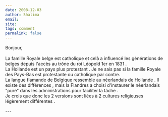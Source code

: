 ```yaml
---
date: 2008-12-03
author: Shalima
email: 
site: 
tags: comment
permalink: false
---
```


<p>Bonjour,<br />
<br />
La famille Royale belge est catholique et celà a influencé les générations de belges depuis l'accès au trône du roi Léopold 1er en 1831 .<br />
La Hollande est un pays plus protestant . Je ne sais pas si la famille Royale des Pays-Bas est protestante ou catholique par contre.<br />
La langue flamande de Belgique ressemble au néerlandais de Hollande . Il existe des différences , mais la Flandres a choisi d'instaurer le néerlandais &quot;pure&quot; dans les administrations pour faciliter la tâche . <br />
Je crois que donc les 2 versions sont liées à 2 cultures religieuses légèrement différentes .</p>
---